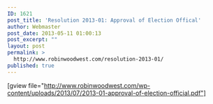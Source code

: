 ```yaml
---
ID: 1621
post_title: 'Resolution 2013-01: Approval of Election Offical'
author: Webmaster
post_date: 2013-05-11 01:00:13
post_excerpt: ""
layout: post
permalink: >
  http://www.robinwoodwest.com/resolution-2013-01/
published: true
---
```

[gview file="http://www.robinwoodwest.com/wp-content/uploads/2013/07/2013-01-approval-of-election-official.pdf"]